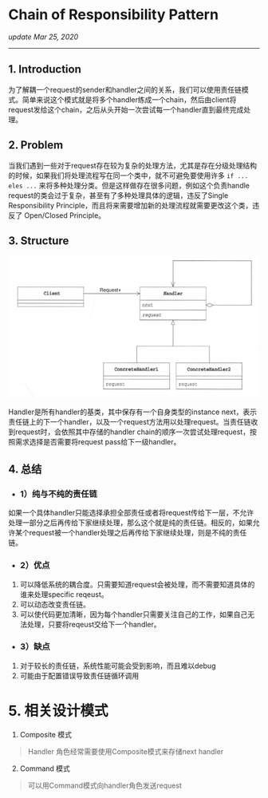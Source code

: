 # Chain of Responsibility Pattern
_update Mar 25, 2020_

---
## 1. Introduction
为了解耦一个request的sender和handler之间的关系，我们可以使用责任链模式。简单来说这个模式就是将多个handler练成一个chain，然后由client将request发给这个chain，之后从头开始一次尝试每一个handler直到最终完成处理。

## 2. Problem
当我们遇到一些对于request存在较为复杂的处理方法，尤其是存在分级处理结构的时候，如果我们将处理流程写在同一个类中，就不可避免要使用许多 `if ... eles ...` 来将多种处理分类。但是这样做存在很多问题，例如这个负责handle request的类会过于复杂，甚至有了多种处理具体的逻辑，违反了Single Responsibility Principle，而且将来需要增加新的处理流程就需要更改这个类，违反了 Open/Closed Principle。

## 3. Structure
![uml](../.gitbook/assets/design-pattern-chain-of-responsibility-1.png)

Handler是所有handler的基类，其中保存有一个自身类型的instance next，表示责任链上的下一个handler，以及一个request方法用以处理request。当责任链收到request时，会依照其中存储的handler chain的顺序一次尝试处理request，按照需求选择是否需要将request pass给下一级handler。

## 4. 总结
* ### 1）纯与不纯的责任链
如果一个具体handler只能选择承担全部责任或者将request传给下一层，不允许处理一部分之后再传给下家继续处理，那么这个就是纯的责任链。相反的，如果允许某个request被一个handler处理之后再传给下家继续处理，则是不纯的责任链。
* ### 2）优点
1. 可以降低系统的耦合度。只需要知道request会被处理，而不需要知道具体的谁来处理specific reqeust。
2. 可以动态改变责任链。
3. 可以使代码更加清晰，因为每个handler只需要关注自己的工作，如果自己无法处理，只要将reqeust交给下一个handler。
* ### 3）缺点
1. 对于较长的责任链，系统性能可能会受到影响，而且难以debug
2. 可能由于配置错误导致责任链循环调用


# 5. 相关设计模式
1. Composite 模式
> Handler 角色经常需要使用Composite模式来存储next handler

2. Command 模式
> 可以用Command模式向handler角色发送request
